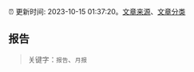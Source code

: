 :alarm_clock: 更新时间: 2023-10-15 01:37:20。[文章来源](/README.md)、[文章分类](/TAGS.md)

## 报告


> 关键字：`报告`、`月报`



